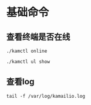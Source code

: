 # 基础命令

## 查看终端是否在线
```
./kamctl online 

```


```
./kamctl ul show
```

## 查看log

```
tail -f /var/log/kamailio.log
```




